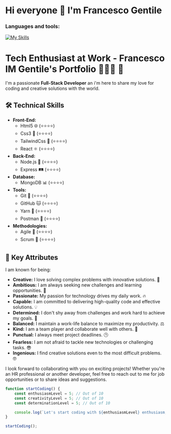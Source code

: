 ### <h1> Hi everyone 👋 I'm Francesco Gentile </h1>
### Languages and tools:
[![My Skills](https://skillicons.dev/icons?i=js,html,css,tailwind,react,nodejs,express,mongodb,postman,git)](https://skillicons.dev)


# Tech Enthusiast at Work - Francesco IM Gentile's Portfolio 💼👨‍💻 👋

I'm a passionate **Full-Stack Developer** an i'm here to share my love for coding and creative solutions with the world.

## 🛠️ Technical Skills

- **Front-End:** 
  - Html5 🌐 (⭐⭐⭐⭐)
  - Css3 🎨 (⭐⭐⭐⭐)
  - TailwindCss 🌟 (⭐⭐⭐⭐)
  - React ⚛️ (⭐⭐⭐⭐)
- **Back-End:** 
  - Node.js 🚀 (⭐⭐⭐⭐)
  - Express 🛤️ (⭐⭐⭐⭐)
- **Database:** 
  - MongoDB 📊 (⭐⭐⭐⭐)
- **Tools:** 
  - Git 📜 (⭐⭐⭐⭐)
  - GitHub 🐱 (⭐⭐⭐⭐)
  - Yarn 🧶 (⭐⭐⭐⭐)
  - Postman 📮 (⭐⭐⭐⭐)
- **Methodologies:** 
  - Agile 🏁 (⭐⭐⭐⭐)
  - Scrum 🔄 (⭐⭐⭐⭐)

## 🚀 Key Attributes

I am known for being:

- **Creative:** I love solving complex problems with innovative solutions. 🎨
- **Ambitious:** I am always seeking new challenges and learning opportunities. 🚀
- **Passionate:** My passion for technology drives my daily work. 🔥
- **Capable:** I am committed to delivering high-quality code and effective solutions. 💡
- **Determined:** I don't shy away from challenges and work hard to achieve my goals. 💪
- **Balanced:** I maintain a work-life balance to maximize my productivity. ⚖️
- **Kind:** I am a team player and collaborate well with others. 🤝
- **Punctual:** I always meet project deadlines. 🕒
- **Fearless:** I am not afraid to tackle new technologies or challenging tasks. 😎
- **Ingenious:** I find creative solutions even to the most difficult problems. 🤓


I look forward to collaborating with you on exciting projects! Whether you're an HR professional or another developer, feel free to reach out to me for job opportunities or to share ideas and suggestions.

```javascript
function startCoding() {
    const enthusiasmLevel = 5; // Out of 10
    const creativityLevel = 5; // Out of 10
    const determinationLevel = 5; // Out of 10

    console.log(`Let's start coding with ${enthusiasmLevel} enthusiasm, ${creativityLevel} creativity, and ${determinationLevel} determination! 💻`);
}

startCoding();
